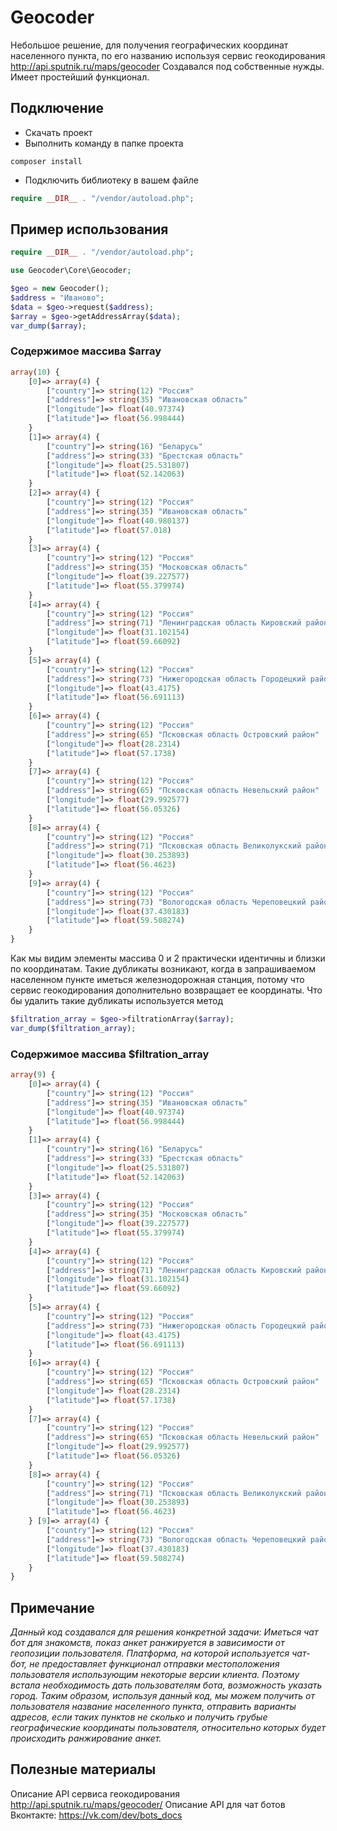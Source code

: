 # Geocoder
Небольшое решение, для получения географических координат населенного пункта, по его названию используя сервис геокодирования http://api.sputnik.ru/maps/geocoder
Создавался под собственные нужды. Имеет простейший функционал.


## Подключение
* Скачать проект
* Выполнить команду в папке проекта
```
composer install
```

* Подключить библиотеку в вашем файле
```php
require __DIR__ . "/vendor/autoload.php";
```

## Пример использования

```php
require __DIR__ . "/vendor/autoload.php";

use Geocoder\Core\Geocoder;

$geo = new Geocoder();
$address = "Иваново";
$data = $geo->request($address);
$array = $geo->getAddressArray($data);
var_dump($array);
```

### Содержимое массива $array
```php
array(10) { 
    [0]=> array(4) { 
        ["country"]=> string(12) "Россия" 
        ["address"]=> string(35) "Ивановская область" 
        ["longitude"]=> float(40.97374) 
        ["latitude"]=> float(56.998444) 
    } 
    [1]=> array(4) { 
        ["country"]=> string(16) "Беларусь" 
        ["address"]=> string(33) "Брестская область" 
        ["longitude"]=> float(25.531807) 
        ["latitude"]=> float(52.142063) 
    } 
    [2]=> array(4) { 
        ["country"]=> string(12) "Россия" 
        ["address"]=> string(35) "Ивановская область" 
        ["longitude"]=> float(40.980137) 
        ["latitude"]=> float(57.018) 
    } 
    [3]=> array(4) { 
        ["country"]=> string(12) "Россия" 
        ["address"]=> string(35) "Московская область" 
        ["longitude"]=> float(39.227577) 
        ["latitude"]=> float(55.379974) 
    } 
    [4]=> array(4) { 
        ["country"]=> string(12) "Россия" 
        ["address"]=> string(71) "Ленинградская область Кировский район" 
        ["longitude"]=> float(31.102154) 
        ["latitude"]=> float(59.66092) 
    } 
    [5]=> array(4) { 
        ["country"]=> string(12) "Россия" 
        ["address"]=> string(73) "Нижегородская область Городецкий район" 
        ["longitude"]=> float(43.4175) 
        ["latitude"]=> float(56.691113) 
    } 
    [6]=> array(4) { 
        ["country"]=> string(12) "Россия" 
        ["address"]=> string(65) "Псковская область Островский район" 
        ["longitude"]=> float(28.2314) 
        ["latitude"]=> float(57.1738) 
    } 
    [7]=> array(4) { 
        ["country"]=> string(12) "Россия" 
        ["address"]=> string(65) "Псковская область Невельский район" 
        ["longitude"]=> float(29.992577) 
        ["latitude"]=> float(56.05326) 
    } 
    [8]=> array(4) { 
        ["country"]=> string(12) "Россия" 
        ["address"]=> string(71) "Псковская область Великолукский район" 
        ["longitude"]=> float(30.253893) 
        ["latitude"]=> float(56.4623) 
    } 
    [9]=> array(4) { 
        ["country"]=> string(12) "Россия" 
        ["address"]=> string(73) "Вологодская область Череповецкий район" 
        ["longitude"]=> float(37.430183) 
        ["latitude"]=> float(59.508274) 
    } 
}
```
Как мы видим элементы массива 0 и 2 практически идентичны и близки по координатам. Такие дубликаты возникают, когда в запрашиваемом населенном пункте иметься железнодорожная станция, потому что сервис геокодирования дополнительно возвращает ее координаты. Что бы удалить такие дубликаты используется метод 
``` php
$filtration_array = $geo->filtrationArray($array);
var_dump($filtration_array);
```

### Содержимое массива $filtration_array

``` php
array(9) {
    [0]=> array(4) { 
        ["country"]=> string(12) "Россия" 
        ["address"]=> string(35) "Ивановская область" 
        ["longitude"]=> float(40.97374) 
        ["latitude"]=> float(56.998444) 
    } 
    [1]=> array(4) { 
        ["country"]=> string(16) "Беларусь" 
        ["address"]=> string(33) "Брестская область" 
        ["longitude"]=> float(25.531807) 
        ["latitude"]=> float(52.142063) 
    } 
    [3]=> array(4) { 
        ["country"]=> string(12) "Россия" 
        ["address"]=> string(35) "Московская область" 
        ["longitude"]=> float(39.227577) 
        ["latitude"]=> float(55.379974) 
    } 
    [4]=> array(4) { 
        ["country"]=> string(12) "Россия" 
        ["address"]=> string(71) "Ленинградская область Кировский район" 
        ["longitude"]=> float(31.102154) 
        ["latitude"]=> float(59.66092) 
    } 
    [5]=> array(4) { 
        ["country"]=> string(12) "Россия" 
        ["address"]=> string(73) "Нижегородская область Городецкий район" 
        ["longitude"]=> float(43.4175) 
        ["latitude"]=> float(56.691113) 
    } 
    [6]=> array(4) { 
        ["country"]=> string(12) "Россия" 
        ["address"]=> string(65) "Псковская область Островский район" 
        ["longitude"]=> float(28.2314) 
        ["latitude"]=> float(57.1738) 
    } 
    [7]=> array(4) { 
        ["country"]=> string(12) "Россия" 
        ["address"]=> string(65) "Псковская область Невельский район" 
        ["longitude"]=> float(29.992577) 
        ["latitude"]=> float(56.05326) 
    } 
    [8]=> array(4) { 
        ["country"]=> string(12) "Россия" 
        ["address"]=> string(71) "Псковская область Великолукский район" 
        ["longitude"]=> float(30.253893) 
        ["latitude"]=> float(56.4623) 
    } [9]=> array(4) { 
        ["country"]=> string(12) "Россия" 
        ["address"]=> string(73) "Вологодская область Череповецкий район" 
        ["longitude"]=> float(37.430183) 
        ["latitude"]=> float(59.508274) 
    }
}
```

## Примечание
*Данный код создавался для решения конкретной задачи:
Иметься чат бот для знакомств, показ анкет ранжируется в зависимости от геопозиции пользователя. Платформа, на которой используется чат-бот, не предоставляет функционал отправки местоположения пользователя использующим некоторые версии клиента. Поэтому встала необходимость дать пользователям бота, возможность указать город. Таким образом, используя данный код, мы можем получить от пользователя название населенного пункта, отправить варианты адресов, если таких пунктов не сколько и получить грубые географические координаты пользователя, относительно которых будет происходить ранжирование анкет.*

## Полезные материалы
Описание API сервиса геокодирования http://api.sputnik.ru/maps/geocoder/
Описание API для чат ботов Вконтакте: https://vk.com/dev/bots_docs

